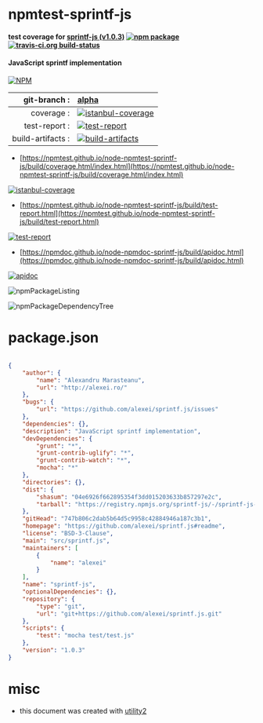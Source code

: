 # npmtest-sprintf-js

#### test coverage for  [sprintf-js (v1.0.3)](https://github.com/alexei/sprintf.js#readme)  [![npm package](https://img.shields.io/npm/v/npmtest-sprintf-js.svg?style=flat-square)](https://www.npmjs.org/package/npmtest-sprintf-js) [![travis-ci.org build-status](https://api.travis-ci.org/npmtest/node-npmtest-sprintf-js.svg)](https://travis-ci.org/npmtest/node-npmtest-sprintf-js)

#### JavaScript sprintf implementation

[![NPM](https://nodei.co/npm/sprintf-js.png?downloads=true&downloadRank=true&stars=true)](https://www.npmjs.com/package/sprintf-js)

| git-branch : | [alpha](https://github.com/npmtest/node-npmtest-sprintf-js/tree/alpha)|
|--:|:--|
| coverage : | [![istanbul-coverage](https://npmtest.github.io/node-npmtest-sprintf-js/build/coverage.badge.svg)](https://npmtest.github.io/node-npmtest-sprintf-js/build/coverage.html/index.html)|
| test-report : | [![test-report](https://npmtest.github.io/node-npmtest-sprintf-js/build/test-report.badge.svg)](https://npmtest.github.io/node-npmtest-sprintf-js/build/test-report.html)|
| build-artifacts : | [![build-artifacts](https://npmtest.github.io/node-npmtest-sprintf-js/glyphicons_144_folder_open.png)](https://github.com/npmtest/node-npmtest-sprintf-js/tree/gh-pages/build)|

- [https://npmtest.github.io/node-npmtest-sprintf-js/build/coverage.html/index.html](https://npmtest.github.io/node-npmtest-sprintf-js/build/coverage.html/index.html)

[![istanbul-coverage](https://npmtest.github.io/node-npmtest-sprintf-js/build/screenCapture.buildCi.browser.%252Ftmp%252Fbuild%252Fcoverage.lib.html.png)](https://npmtest.github.io/node-npmtest-sprintf-js/build/coverage.html/index.html)

- [https://npmtest.github.io/node-npmtest-sprintf-js/build/test-report.html](https://npmtest.github.io/node-npmtest-sprintf-js/build/test-report.html)

[![test-report](https://npmtest.github.io/node-npmtest-sprintf-js/build/screenCapture.buildCi.browser.%252Ftmp%252Fbuild%252Ftest-report.html.png)](https://npmtest.github.io/node-npmtest-sprintf-js/build/test-report.html)

- [https://npmdoc.github.io/node-npmdoc-sprintf-js/build/apidoc.html](https://npmdoc.github.io/node-npmdoc-sprintf-js/build/apidoc.html)

[![apidoc](https://npmdoc.github.io/node-npmdoc-sprintf-js/build/screenCapture.buildCi.browser.%252Ftmp%252Fbuild%252Fapidoc.html.png)](https://npmdoc.github.io/node-npmdoc-sprintf-js/build/apidoc.html)

![npmPackageListing](https://npmtest.github.io/node-npmtest-sprintf-js/build/screenCapture.npmPackageListing.svg)

![npmPackageDependencyTree](https://npmtest.github.io/node-npmtest-sprintf-js/build/screenCapture.npmPackageDependencyTree.svg)



# package.json

```json

{
    "author": {
        "name": "Alexandru Marasteanu",
        "url": "http://alexei.ro/"
    },
    "bugs": {
        "url": "https://github.com/alexei/sprintf.js/issues"
    },
    "dependencies": {},
    "description": "JavaScript sprintf implementation",
    "devDependencies": {
        "grunt": "*",
        "grunt-contrib-uglify": "*",
        "grunt-contrib-watch": "*",
        "mocha": "*"
    },
    "directories": {},
    "dist": {
        "shasum": "04e6926f662895354f3dd015203633b857297e2c",
        "tarball": "https://registry.npmjs.org/sprintf-js/-/sprintf-js-1.0.3.tgz"
    },
    "gitHead": "747b806c2dab5b64d5c9958c42884946a187c3b1",
    "homepage": "https://github.com/alexei/sprintf.js#readme",
    "license": "BSD-3-Clause",
    "main": "src/sprintf.js",
    "maintainers": [
        {
            "name": "alexei"
        }
    ],
    "name": "sprintf-js",
    "optionalDependencies": {},
    "repository": {
        "type": "git",
        "url": "git+https://github.com/alexei/sprintf.js.git"
    },
    "scripts": {
        "test": "mocha test/test.js"
    },
    "version": "1.0.3"
}
```



# misc
- this document was created with [utility2](https://github.com/kaizhu256/node-utility2)
